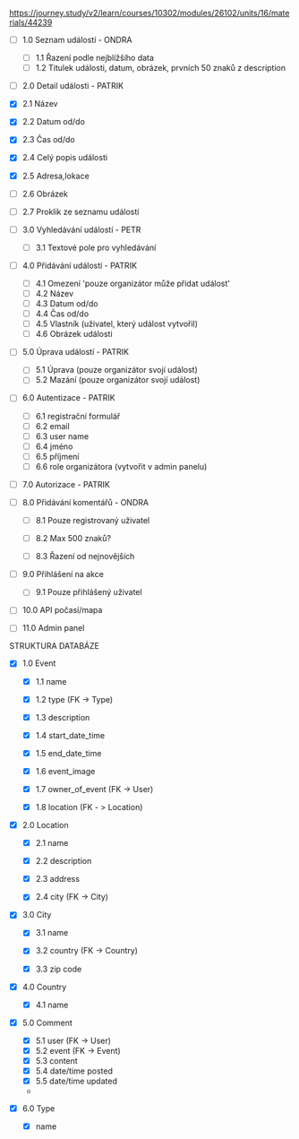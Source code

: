 https://journey.study/v2/learn/courses/10302/modules/26102/units/16/materials/44239

- [ ] 1.0 Seznam událostí - ONDRA
  - [ ] 1.1 Řazení podle nejblížšího data
  - [ ] 1.2 Titulek události, datum, obrázek, prvních 50 znaků z description

- [ ] 2.0 Detail události - PATRIK
-   [x] 2.1 Název
-   [x] 2.2 Datum od/do
-   [x] 2.3 Čas od/do
-   [x] 2.4 Celý popis události
-   [x] 2.5 Adresa,lokace
-   [ ] 2.6 Obrázek
-   [ ] 2.7 Proklik ze seznamu událostí

- [ ] 3.0 Vyhledávání událostí - PETR
  - [ ] 3.1 Textové pole pro vyhledávání

- [ ] 4.0 Přidávání událostí - PATRIK
  - [ ] 4.1 Omezení 'pouze organizátor může přidat událost'
  - [ ] 4.2 Název
  - [ ] 4.3 Datum od/do
  - [ ] 4.4 Čas od/do
  - [ ] 4.5 Vlastník (uživatel, který událost vytvořil)
  - [ ] 4.6 Obrázek události

- [ ] 5.0 Úprava událostí - PATRIK
  - [ ] 5.1 Úprava (pouze organizátor svojí událost)
  - [ ] 5.2 Mazání (pouze organizátor svojí událost)

- [ ] 6.0 Autentizace - PATRIK
  - [ ] 6.1 registrační formulář
  - [ ] 6.2 email
  - [ ] 6.3 user name
  - [ ] 6.4 jméno
  - [ ] 6.5 příjmení
  - [ ] 6.6 role organizátora (vytvořit v admin panelu)

- [ ] 7.0 Autorizace - PATRIK

- [ ] 8.0 Přidávání komentářů - ONDRA
  - [ ] 8.1 Pouze registrovaný uživatel
  - [ ] 8.2 Max 500 znaků?
  - [ ] 8.3 Řazení od nejnovějších
        





- [ ] 9.0 Přihlášení na akce
  - [ ] 9.1 Pouze přihlášený uživatel

- [ ] 10.0 API počasí/mapa


- [ ] 11.0 Admin panel











STRUKTURA DATABÁZE

- [x] 1.0 Event
  - [x] 1.1 name
  - [x] 1.2 type (FK -> Type)
  - [x] 1.3 description
  - [x] 1.4 start_date_time
  - [x] 1.5 end_date_time
  - [x] 1.6 event_image
  - [x] 1.7 owner_of_event (FK -> User)
  - [x] 1.8 location (FK - > Location)


- [x] 2.0 Location
  - [x] 2.1 name
  - [x] 2.2 description
  - [x] 2.3 address
  - [x] 2.4 city (FK -> City)


- [x] 3.0 City
  - [x] 3.1 name
  - [x] 3.2 country (FK -> Country)
  - [x] 3.3 zip code


- [x] 4.0 Country
  - [x] 4.1 name


- [x] 5.0 Comment
  - [x] 5.1 user (FK -> User)
  - [x] 5.2 event (FK -> Event)
  - [x] 5.3 content
  - [x] 5.4 date/time posted
  - [x] 5.5 date/time updated
  - 


- [x] 6.0 Type
  - [x] name






